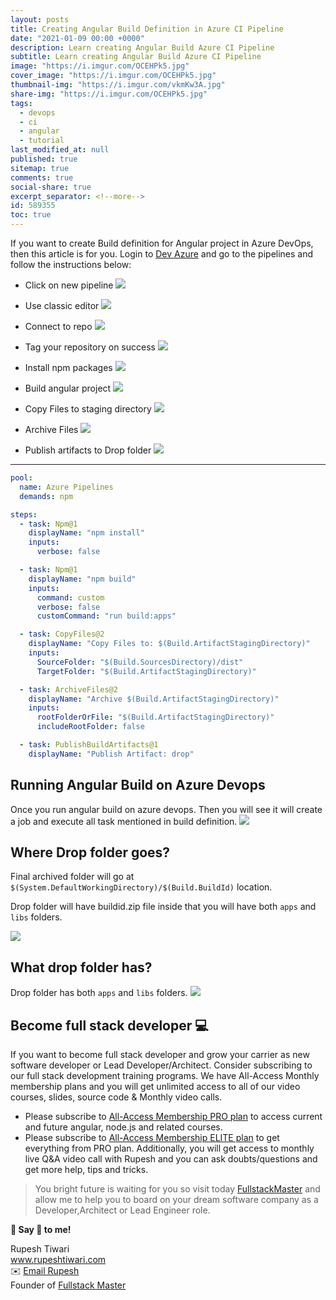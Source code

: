 ```yaml
---
layout: posts
title: Creating Angular Build Definition in Azure CI Pipeline
date: "2021-01-09 00:00 +0000"
description: Learn creating Angular Build Azure CI Pipeline
subtitle: Learn creating Angular Build Azure CI Pipeline
image: "https://i.imgur.com/OCEHPk5.jpg"
cover_image: "https://i.imgur.com/OCEHPk5.jpg"
thumbnail-img: "https://i.imgur.com/vkmKw3A.jpg"
share-img: "https://i.imgur.com/OCEHPk5.jpg"
tags:
  - devops
  - ci
  - angular
  - tutorial
last_modified_at: null
published: true
sitemap: true
comments: true
social-share: true
excerpt_separator: <!--more-->
id: 589355
toc: true
---
```


If you want to create Build definition for Angular project in Azure DevOps, then
this article is for you. Login to
<a href="https://dev.azure.com/" class="crayons-link">Dev Azure</a> and go to
the pipelines and follow the instructions below:

- Click on new pipeline ![](https://i.imgur.com/lL89yiV.png)

- Use classic editor ![](https://i.imgur.com/8wKAv3h.png)

- Connect to repo ![](https://i.imgur.com/q5iSJZO.png)

- Tag your repository on success ![](https://i.imgur.com/bS4MlDc.png)

- Install npm packages ![](https://i.imgur.com/qmxh1BG.png)

- Build angular project ![](https://i.imgur.com/AYjqRfy.png)

- Copy Files to staging directory ![](https://i.imgur.com/ZccWGkS.png)

- Archive Files ![](https://i.imgur.com/kVK0idi.png)

- Publish artifacts to Drop folder ![](https://i.imgur.com/wyaK8G1.png)

---

```yaml
pool:
  name: Azure Pipelines
  demands: npm

steps:
  - task: Npm@1
    displayName: "npm install"
    inputs:
      verbose: false

  - task: Npm@1
    displayName: "npm build"
    inputs:
      command: custom
      verbose: false
      customCommand: "run build:apps"

  - task: CopyFiles@2
    displayName: "Copy Files to: $(Build.ArtifactStagingDirectory)"
    inputs:
      SourceFolder: "$(Build.SourcesDirectory)/dist"
      TargetFolder: "$(Build.ArtifactStagingDirectory)"

  - task: ArchiveFiles@2
    displayName: "Archive $(Build.ArtifactStagingDirectory)"
    inputs:
      rootFolderOrFile: "$(Build.ArtifactStagingDirectory)"
      includeRootFolder: false

  - task: PublishBuildArtifacts@1
    displayName: "Publish Artifact: drop"
```

## Running Angular Build on Azure Devops

Once you run angular build on azure devops. Then you will see it will create a
job and execute all task mentioned in build definition.
![](https://i.imgur.com/F2mvHHa.png)

## Where Drop folder goes?

Final archived folder will go at
`$(System.DefaultWorkingDirectory)/$(Build.BuildId)` location.

Drop folder will have buildid.zip file inside that you will have both `apps` and
`libs` folders.

![](https://i.imgur.com/fk6r96i.png)

## What drop folder has?

Drop folder has both `apps` and `libs` folders.
![](https://i.imgur.com/OdEd027.png)

## Become full stack developer 💻

If you want to become full stack developer and grow your carrier as new software
developer or Lead Developer/Architect. Consider subscribing to our full stack
development training programs. We have All-Access Monthly membership plans and
you will get unlimited access to all of our video courses, slides, source code &
Monthly video calls.

- Please subscribe to
  [All-Access Membership PRO plan](https://www.fullstackmaster.net/pro) to
  access current and future angular, node.js and related courses.
- Please subscribe to
  [All-Access Membership ELITE plan](https://www.fullstackmaster.net/elite) to
  get everything from PRO plan. Additionally, you will get access to monthly
  live Q&A video call with Rupesh and you can ask doubts/questions and get more
  help, tips and tricks.

> You bright future is waiting for you so visit today
> [FullstackMaster](www.fullstackmaster.net) and allow me to help you to board
> on your dream software company as a Developer,Architect or Lead Engineer role.

**💖 Say 👋 to me!**

<div> 
Rupesh Tiwari </div><div>
<a href="https://www.rupeshtiwari.com"> www.rupeshtiwari.com</a> </div><div>
✉️ <a href="mailto:fullstackmaster1@gmail.com?subject=Hi"> Email Rupesh</a> </div><div>
Founder of <a href="https://www.fullstackmaster.net"> Fullstack Master</a></div><div>
</div>
